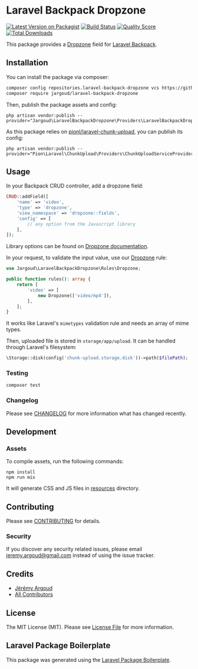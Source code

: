 # Laravel Backpack Dropzone

[![Latest Version on Packagist](https://img.shields.io/packagist/v/jargoud/laravel-backpack-dropzone.svg?style=flat-square)](https://packagist.org/packages/jargoud/laravel-backpack-dropzone)
[![Build Status](https://img.shields.io/travis/jargoud/laravel-backpack-dropzone/master.svg?style=flat-square)](https://travis-ci.org/jargoud/laravel-backpack-dropzone)
[![Quality Score](https://img.shields.io/scrutinizer/g/jargoud/laravel-backpack-dropzone.svg?style=flat-square)](https://scrutinizer-ci.com/g/jargoud/laravel-backpack-dropzone)
[![Total Downloads](https://img.shields.io/packagist/dt/jargoud/laravel-backpack-dropzone.svg?style=flat-square)](https://packagist.org/packages/jargoud/laravel-backpack-dropzone)

This package provides a [Dropzone](https://www.dropzonejs.com/) field
for [Laravel Backpack](http://backpackforlaravel.com).

## Installation

You can install the package via composer:

```bash
composer config repositories.laravel-backpack-dropzone vcs https://github.com/jargoud/laravel-backpack-dropzone.git
composer require jargoud/laravel-backpack-dropzone
```

Then, publish the package assets and config:

```shell
php artisan vendor:publish --provider="Jargoud\LaravelBackpackDropzone\Providers\LaravelBackpackDropzoneServiceProvider"
```

As this package relies on [pionl/laravel-chunk-upload](https://github.com/pionl/laravel-chunk-upload), you can publish
its config:

```shell
php artisan vendor:publish --provider="Pion\Laravel\ChunkUpload\Providers\ChunkUploadServiceProvider"
```

## Usage

In your Backpack CRUD controller, add a dropzone field:

``` php
CRUD::addField([
    'name' => 'video',
    'type' => 'dropzone',
    'view_namespace' => 'dropzone::fields',
    'config' => [
        // any option from the Javascript library
    ],
]);
```

Library options can be found on [Dropzone documentation](https://www.dropzonejs.com/#configuration-options).

In your request, to validate the input value, use our [Dropzone](./src/Rules/Dropzone.php) rule:

```php
use Jargoud\LaravelBackpackDropzone\Rules\Dropzone;

public function rules(): array {
    return [
        'video' => [
            new Dropzone(['video/mp4']),
        ],
    ];
}
```

It works like Laravel's `mimetypes` validation rule and needs an array of mime types.

Then, uploaded file is stored in `storage/app/upload`. It can be handled through Laravel's filesystem:

```php
\Storage::disk(config('chunk-upload.storage.disk'))->path($filePath);
```

### Testing

``` bash
composer test
```

### Changelog

Please see [CHANGELOG](CHANGELOG.md) for more information what has changed recently.

## Development

### Assets

To compile assets, run the following commands:

```shell
npm install
npm run mix
```

It will generate CSS and JS files in [resources](./resources) directory.

## Contributing

Please see [CONTRIBUTING](CONTRIBUTING.md) for details.

### Security

If you discover any security related issues, please email jeremy.argoud@gmail.com instead of using the issue tracker.

## Credits

- [Jérémy Argoud](https://github.com/jargoud)
- [All Contributors](../../contributors)

## License

The MIT License (MIT). Please see [License File](LICENSE.md) for more information.

## Laravel Package Boilerplate

This package was generated using the [Laravel Package Boilerplate](https://laravelpackageboilerplate.com).
